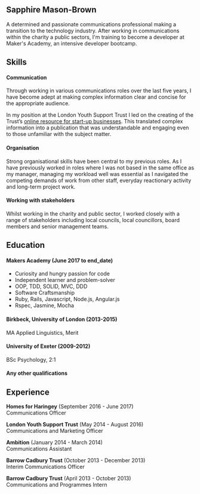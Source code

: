 ## Sapphire Mason-Brown

A determined and passionate communications professional making a transition to the technology industry. After working in communications within the charity a public sectors, I'm training to become a developer at Maker's Academy, an intensive developer bootcamp.

## Skills

#### Communication

Through working in various communications roles over the last five years, I have become adept at making complex information clear and concise for the appropriate audience.

In my position at the London Youth Support Trust I led on the creating of the Trust’s [online resource for start-up businesses](http://fromdreamingtodoing.co.uk). This translated complex information into a publication that was understandable and engaging even to those unfamiliar with the subject matter.

#### Organisation

Strong organisational skills have been central to my previous roles. As I have previously worked in roles where I was not based in the same office as my manager, managing my workload well was essential as I navigated the competing demands of work from other staff, everyday reactionary activity and long-term project work.

#### Working with stakeholders

Whilst working in the charity and public sector, I worked closely with a range of stakeholders including local councils, local councillors,  board members and senior management teams.

## Education

#### Makers Academy (June 2017 to end_date)

- Curiosity and hungry passion for code
- Independent learner and problem-solver
- OOP, TDD, SOLID, MVC, DDD
- Software Craftsmanship
- Ruby, Rails, Javascript, Node.js, Angular.js
- Rspec, Jasmine, Mocha

#### Birkbeck, University of London (2013-2015)

MA Applied Linguistics, Merit

#### University of Exeter (2009-2012)

BSc Psychology, 2:1

#### Any other qualifications

## Experience

**Homes for Haringey** (September 2016 - June 2017)    
Communications Officer

**London Youth Support Trust** (May 2014 - August 2016)   
Communications and Marketing Officer

**Ambition** (January 2014 - March 2014)   
Communications Assistant

**Barrow Cadbury Trust** (October 2013 - December 2013)   
Interim Communications Officer

**Barrow Cadbury Trust** (April 2013 - October 2013)   
Communications and Programmes Intern
